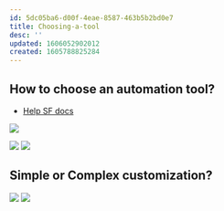 ```yaml
---
id: 5dc05ba6-d00f-4eae-8587-463b5b2bd0e7
title: Choosing-a-tool
desc: ''
updated: 1606052902012
created: 1605788825284
---
```


## How to choose an automation tool?

- [Help SF docs](https://help.salesforce.com/articleView?id=process_which_tool.htm&type=5)

![](/assets/images/2020-11-22-13-36-53.png)

![](/assets/images/2020-11-22-13-42-41.png)
![](/assets/images/2020-11-22-13-43-19.png)

## Simple or Complex customization?
![](/assets/images/2020-11-22-13-45-37.png)
![](/assets/images/2020-11-22-13-46-27.png)